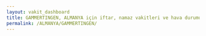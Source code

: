 ```yaml
---
layout: vakit_dashboard
title: GAMMERTINGEN, ALMANYA için iftar, namaz vakitleri ve hava durumu - ilçe/eyalet seç
permalink: /ALMANYA/GAMMERTINGEN/
---
```


<script type="text/javascript">
  var GLOBAL_COUNTRY = 'ALMANYA';
  var GLOBAL_CITY = 'GAMMERTINGEN';
  var GLOBAL_STATE = '';
  var lat = 72;
  var lon = 21;
</script>
